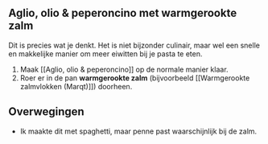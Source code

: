 ## Aglio, olio & peperoncino met warmgerookte zalm
Dit is precies wat je denkt. Het is niet bijzonder culinair, maar wel een snelle en makkelijke manier om meer eiwitten bij je pasta te eten.

1. Maak [[Aglio, olio & peperoncino]] op de normale manier klaar.
2. Roer er in de pan **warmgerookte zalm** (bijvoorbeeld [[Warmgerookte zalmvlokken (Marqt)]]) doorheen.

## Overwegingen
- Ik maakte dit met spaghetti, maar penne past waarschijnlijk bij de zalm.